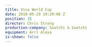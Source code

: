 ```yaml
---
title: Visa World Cup
date: 2018-05-29 19:29:00 Z
position: 35
director: Chris Strong
production-company: Saatchi & Saatchi
equipment: Arri Alexa
is-shown: false
---
```


